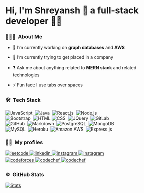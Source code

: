 <h1>Hi, I'm Shreyansh 👋 a full-stack developer 👨‍💻</h1>

<!-- ### <div></div>   -->
  
### 👨🏻‍💻 &nbsp;About Me

- 🔭 I’m currently working on <b>graph databases</b> and <b>AWS</b> 

- 🌱 I’m currently trying to get placed in a company 

- ❓ Ask me about anything related to <b>MERN stack</b> and related technologies  

- ⚡ Fun fact: I use tabs over spaces  

### 🛠 &nbsp;Tech Stack

![JavaScript](https://img.shields.io/badge/JavaScript-F7DF1E?style=for-the-badge&logo=javascript&logoColor=black)&nbsp;
![Java](https://img.shields.io/badge/Java-ED8B00?style=for-the-badge&logo=java&logoColor=white)&nbsp;
![React.js](https://img.shields.io/badge/React-20232A?style=for-the-badge&logo=react&logoColor=61DAFB)&nbsp;
![Node.js](https://img.shields.io/badge/Node.js-43853D?style=for-the-badge&logo=node.js&logoColor=white)&nbsp;<br/>
![Bootstrap](https://img.shields.io/badge/Bootstrap-563D7C?style=for-the-badge&logo=bootstrap&logoColor=white)&nbsp;
![HTML](https://img.shields.io/badge/HTML5-E34F26?style=for-the-badge&logo=html5&logoColor=white)
![CSS](https://img.shields.io/badge/CSS-239120?&style=for-the-badge&logo=css3&logoColor=white)&nbsp;
![JQuery](https://img.shields.io/badge/jQuery-0769AD?style=for-the-badge&logo=jquery&logoColor=white)&nbsp;
![GitLab](https://img.shields.io/badge/GitLab-330F63?style=for-the-badge&logo=gitlab&logoColor=white)&nbsp;<br/>
![GitHub](https://img.shields.io/badge/GitHub-100000?style=for-the-badge&logo=github&logoColor=white)&nbsp;
![Markdown](https://img.shields.io/badge/Markdown-000000?style=for-the-badge&logo=markdown&logoColor=white)&nbsp;
![PostgreSQL](https://img.shields.io/badge/PostgreSQL-316192?style=for-the-badge&logo=postgresql&logoColor=white)&nbsp;
![MongoDB](https://img.shields.io/badge/MongoDB-4EA94B?style=for-the-badge&logo=mongodb&logoColor=white)&nbsp;<br/>
![MySQL](https://img.shields.io/badge/MySQL-00000F?style=for-the-badge&logo=mysql&logoColor=white)&nbsp;
![Heroku](https://img.shields.io/badge/Heroku-430098?style=for-the-badge&logo=heroku&logoColor=white)&nbsp;
![Amazon AWS](https://img.shields.io/badge/Amazon_AWS-232F3E?style=for-the-badge&logo=amazon-aws&logoColor=white)&nbsp;
![Express.js](https://img.shields.io/badge/Express.js-404D59?style=for-the-badge)&nbsp;

### 🤝🏻 &nbsp;My profiles
  
<div>
<a href="https://leetcode.com/cyberphobia/" target="_blank">
<img src=https://img.shields.io/badge/Leetcode-fac02e?style=for-the-badge&logo=leetcode&logoColor=white alt=leetcode style="margin-bottom: 5px;" />
</a>
<a href="https://linkedin.com/in/shreyansh-shrey-647870190" target="_blank">
<img src=https://img.shields.io/badge/LinkedIn-0077B5?style=for-the-badge&logo=linkedin&logoColor=white alt=linkedin style="margin-bottom: 5px;" />
</a>
<a href="https://instagram.com/shrey_shreyansh" target="_blank">
<img src=https://img.shields.io/badge/Instagram-E4405F?style=for-the-badge&logo=instagram&logoColor=white alt=instagram style="margin-bottom: 5px;" />
</a>
 <a href="https://drive.google.com/file/d/1SPl-8X0DpCI8EX0522zT5_jIRUMkiOwg/view?usp=sharing" target="_blank">
<img src=https://img.shields.io/badge/Resume-ff0000?style=for-the-badge&logo=eslint&logoColor=white alt=instagram style="margin-bottom: 5px;" />
</a>
</br>
<a href="https://codeforces.com/profile/shrey_shreyansh" target="_blank">
<img src=https://img.shields.io/badge/Codefoces-445F9E?&style=for-the-badge&logo=codeforces&logoColor=white alt=codeforces style="margin-bottom: 5px;" />
</a>
<a href="https://www.codechef.com/users/cyberphobia" target="_blank">
<img src=https://img.shields.io/badge/Codechef-703C1C?&style=for-the-badge&logo=codechef&logoColor=white alt=codechef style="margin-bottom: 5px;" />
</a>
<a href="https://auth.geeksforgeeks.org/user/shrey_shreyansh/profile" target="_blank">
<img src=https://img.shields.io/badge/GeeksForGeeks-358F49?&style=for-the-badge&logo=geeksforgeeks&logoColor=white alt=codechef style="margin-bottom: 5px;" />
</a>
</div>

### ⚙️ &nbsp;GitHub Stats

[![Stats](https://github-readme-stats.vercel.app/api?username=shreyshreyansh&hide_rank=true&show_icons=true&theme=blue-green&count_private=true&hide_title=true)](https://github.com/shreyshreyansh) 

